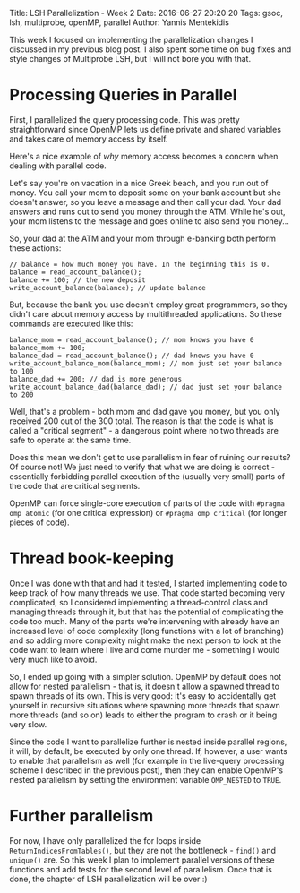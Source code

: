 Title: LSH Parallelization - Week 2
Date: 2016-06-27 20:20:20
Tags: gsoc, lsh, multiprobe, openMP, parallel
Author: Yannis Mentekidis

This week I focused on implementing the parallelization changes I discussed in my previous blog post. I also spent some time on bug fixes and style changes of Multiprobe LSH, but I will not bore you with that.

# Processing Queries in Parallel

First, I parallelized the query processing code. This was pretty straightforward since OpenMP lets us define private and shared variables and takes care of memory access by itself. 

Here's a nice example of *why* memory access becomes a concern when dealing with parallel code.

Let's say you're on vacation in a nice Greek beach, and you run out of money. You call your mom to deposit some on your bank account but she doesn't answer, so you leave a message and then call your dad. Your dad answers and runs out to send you money through the ATM. While he's out, your mom listens to the message and goes online to also send you money... 

So, your dad at the ATM and your mom through e-banking both perform these actions:

```
// balance = how much money you have. In the beginning this is 0.
balance = read_account_balance(); 
balance += 100; // the new deposit 
write_account_balance(balance); // update balance
```

But, because the bank you use doesn't employ great programmers, so they didn't care about memory access by multithreaded applications. So these commands are executed like this:

```
balance_mom = read_account_balance(); // mom knows you have 0
balance_mom += 100;
balance_dad = read_account_balance(); // dad knows you have 0
write_account_balance_mom(balance_mom); // mom just set your balance to 100
balance_dad += 200; // dad is more generous
write_account_balance_dad(balance_dad); // dad just set your balance to 200
```

Well, that's a problem - both mom and dad gave you money, but you only received 200 out of the 300 total. The reason is that the code is what is called a "critical segment" - a dangerous point where no two threads are safe to operate at the same time.

Does this mean we don't get to use parallelism in fear of ruining our results? Of course not! We just need to verify that what we are doing is correct - essentially forbidding parallel execution of the (usually very small) parts of the code that are critical segments.

OpenMP can force single-core execution of parts of the code with `#pragma omp atomic` (for one critical expression) or `#pragma omp critical` (for longer pieces of code).


# Thread book-keeping

Once I was done with that and had it tested, I started implementing code to keep track of how many threads we use. That code started becoming very complicated, so I considered implementing a thread-control class and managing threads through it, but that has the potential of complicating the code too much. Many of the parts we're intervening with already have an increased level of code complexity (long functions with a lot of branching) and so adding more complexity might make the next person to look at the code want to learn where I live and come murder me - something I would very much like to avoid.

So, I ended up going with a simpler solution. OpenMP by default does not allow for nested parallelism - that is, it doesn't allow a spawned thread to spawn threads of its own. This is very good: it's easy to accidentally get yourself in recursive situations where spawning more threads that spawn more threads (and so on) leads to either the program to crash or it being very slow.

Since the code I want to parallelize further is nested inside parallel regions, it will, by default, be executed by only one thread. If, however, a user wants to enable that parallelism as well (for example in the live-query processing scheme I described in the previous post), then they can enable OpenMP's nested parallelism by setting the environment variable `OMP_NESTED` to `TRUE`.

# Further parallelism

For now, I have only parallelized the for loops inside `ReturnIndicesFromTables()`, but they are not the bottleneck - `find()` and `unique()` are. So this week I plan to implement parallel versions of these functions and add tests for the second level of parallelism. Once that is done, the chapter of LSH parallelization will be over :)
